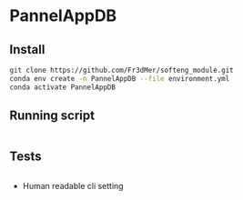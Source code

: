 # PannelAppDB

## Install 
```bash
git clone https://github.com/Fr3dMer/softeng_module.git
conda env create -n PannelAppDB --file environment.yml
conda activate PannelAppDB
```

## Running script 
```bash


```

## Tests
```bash


```


- Human readable cli setting 
